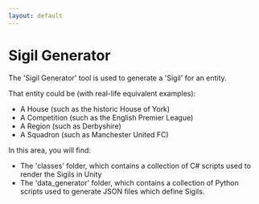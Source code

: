 ```yaml
---
layout: default
---
```


# Sigil Generator

The 'Sigil Generator' tool is used to generate a 'Sigil' for an entity.

That entity could be (with real-life equivalent examples):

- A House (such as the historic House of York)
- A Competition (such as the English Premier League)
- A Region (such as Derbyshire)
- A Squadron (such as Manchester United FC)

In this area, you will find:
- The 'classes' folder, which contains a collection of C# scripts used to render the Sigils in Unity
- The 'data_generator' folder, which contains a collection of Python scripts used to generate JSON files which define Sigils.
